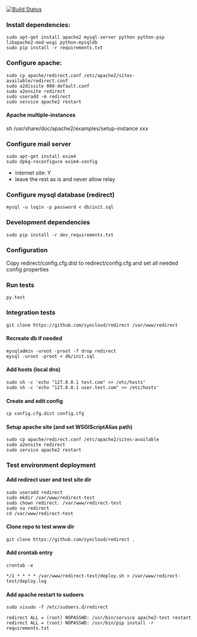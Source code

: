 [![Build Status](https://travis-ci.org/syncloud/redirect.svg?branch=master)](https://travis-ci.org/syncloud/redirect)
### Install dependencies:

    sudo apt-get install apache2 mysql-server python python-pip libapache2-mod-wsgi python-mysqldb
    sudo pip install -r requirements.txt

### Configure apache:

    sudo cp apache/redirect.conf /etc/apache2/sites-available/redirect.conf
    sudo a2dissite 000-default.conf
    sudo a2ensite redirect
    sudo useradd -m redirect
    sudo service apache2 restart

#### Apache multiple-instances

sh /usr/share/doc/apache2/examples/setup-instance xxx

### Configure mail server

    sudo apt-get install exim4
    sudo dpkg-reconfigure exim4-config

* internet site: Y
* leave the rest as is and never allow relay

### Configure mysql database (redirect)

    mysql -u login -p password < db/init.sql

### Development dependencies
    
    sudo pip install -r dev_requirements.txt

### Configuration

Copy redirect/config.cfg.dist to redirect/config.cfg
and set all needed config properties


### Run tests

    py.test

### Integration tests

````
git clone https://github.com/syncloud/redirect /var/www/redirect
````

#### Recreate db if needed
```
mysqladmin -uroot -proot -f drop redirect
mysql -uroot -proot < db/init.sql
````
#### Add hosts (local dns)
````
sudo sh -c 'echo "127.0.0.1 test.com" >> /etc/hosts'
sudo sh -c 'echo "127.0.0.1 user.test.com" >> /etc/hosts'
````
#### Create and edit config
````
cp config.cfg.dist config.cfg
````
#### Setup apache site (and set WSGIScriptAlias path)
````
sudo cp apache/redirect.conf /etc/apache2/sites-available
sudo a2ensite redirect
sudo service apache2 restart
````
### Test environment deployment

#### Add redirect user and test site dir

````
sudo useradd redirect
sudo mkdir /var/www/redirect-test
sudo chown redirect. /var/www/redirect-test
sudo su redirect
cd /var/www/redirect-test
````
#### Clone repo to test www dir

````
git clone https://github.com/syncloud/redirect .
````
#### Add crontab entry
````
crontab -e
````
````
*/1 * * * * /var/www/redirect-test/deploy.sh > /var/www/redirect-test/deploy.log
````

#### Add apache restart to sudoers
````
sudo visudo -f /etc/sudoers.d/redirect
````
````
redirect ALL = (root) NOPASSWD: /usr/bin/service apache2-test restart
redirect ALL = (root) NOPASSWD: /usr/bin/pip install -r requirements.txt
````
